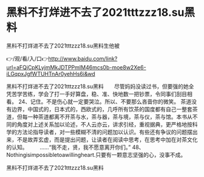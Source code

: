 # 黑料不打烊进不去了2021tttzzz18.su黑料
黑料不打烊进不去了2021tttzzz18.su黑料生他被

👉/观/看/入/口👉http://www.baidu.com/link?url=aFQjCpKLyjmMkJDTPPmIM46mcs0b-moe8w2Xe6-iLGqpxJgfWTUHTnAr0yehHs6i&wd

黑料不打烊进不去了2021tttzzz18.su黑料　　尽管妈妈没读过书，但要强的她全凭苦学苦练，学会了打一手好算盘，稳、准、快地数一把钞票，令同事们刮目相看。
	24、记住。不是伤心就一定要哭泣。所以、不要那么吝啬你的微笑。
茶道没有边界，中国式的，日本式的，西欧式的，几呼所有饮茶的国度都有自己一整套茶道，但每一种茶道都离不开茶与水，茶与器，茶与境，茶与仪，茶与馆。本书从不同的角度对上述关系加以论述，不人云亦云，讲求引经，重视据典，更严格地按科学的方法论指导读者，对一些模糊不清的问题加以认识。有些还有争议的问题摆出来，不是故弄玄虚，而是提出问题，让读者在阅读中思考，在思考中加在对茶文化的认知。
　　……“我不走，贤，我不愿意离开你们。”
	48、Nothingisimpossibletoawillingheart.只要有一颗意志坚强的心，没事不成。

黑料不打烊进不去了2021tttzzz18.su黑料
